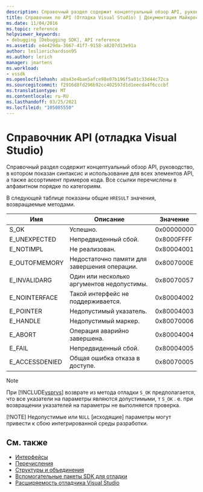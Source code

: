 ```yaml
---
description: Справочный раздел содержит концептуальный обзор API, руководство, в котором показан синтаксис и использование для всех элементов API, а также ассортимент примеров кода.
title: Справочник по API (Отладка Visual Studio) | Документация Майкрософт
ms.date: 11/04/2016
ms.topic: reference
helpviewer_keywords:
- debugging [Debugging SDK], API reference
ms.assetid: e4e429da-3667-41f7-9158-a8207d13e91a
author: leslierichardson95
ms.author: lerich
manager: jmartens
ms.workload:
- vssdk
ms.openlocfilehash: a8a43e4bae5afce98e07b196f5a01c33d44c72ca
ms.sourcegitcommit: f2916d8fd296b92cc402597d1d1eecda4f6cccbf
ms.translationtype: MT
ms.contentlocale: ru-RU
ms.lasthandoff: 03/25/2021
ms.locfileid: "105085550"
---
```

# <a name="api-reference-visual-studio-debugging"></a>Справочник API (отладка Visual Studio)
Справочный раздел содержит концептуальный обзор API, руководство, в котором показан синтаксис и использование для всех элементов API, а также ассортимент примеров кода. Все ссылки перечислены в алфавитном порядке по категориям.

 В следующей таблице показаны общие `HRESULT` значения, возвращаемые методами.

|Имя|Описание|Значение|
|----------|-----------------|-----------|
|S_OK|Успешно.|0x00000000|
|E_UNEXPECTED|Непредвиденный сбой.|0x8000FFFF|
|E_NOTIMPL|Не реализован.|0x80004001|
|E_OUTOFMEMORY|Недостаточно памяти для завершения операции.|0x8007000E|
|E_INVALIDARG|Один или несколько аргументов недопустимы.|0x80070057|
|E_NOINTERFACE|Такой интерфейс не поддерживается.|0x80004002|
|E_POINTER|Недопустимый указатель.|0x80004003|
|E_HANDLE|Недопустимый маркер.|0x80070006|
|E_ABORT|Операция аварийно завершена.|0x80004004|
|E_FAIL|Непредвиденный сбой.|0x80004005|
|E_ACCESSDENIED|Общая ошибка отказа в доступе.|0x80070005|

> [!NOTE]
> При [!INCLUDE[vsprvs](../../../code-quality/includes/vsprvs_md.md)] возврате из метода отладки `S_OK` предполагается, что все указатели на параметры являются допустимыми, т `S_OK` . е. при возвращении указателей на параметры не выполняется проверка.
>
> [!NOTE]
> Недопустимые или `NULL` [исходящие] параметры могут привести к сбою интегрированной среды разработки.

## <a name="see-also"></a>См. также
- [Интерфейсы](../../../extensibility/debugger/reference/interfaces-visual-studio-debugging.md)
- [Перечисления](../../../extensibility/debugger/reference/enumerations-visual-studio-debugging.md)
- [Структуры и объединения](../../../extensibility/debugger/reference/structures-and-unions.md)
- [Вспомогательные пакеты SDK для отладки](../../../extensibility/debugger/reference/sdk-helpers-for-debugging.md)
- [Расширяемость отладчика Visual Studio](../../../extensibility/debugger/visual-studio-debugger-extensibility.md)
